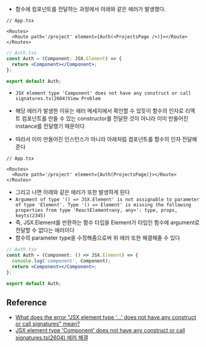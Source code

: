 - 함수에 컴포넌트를 전달하는 과정에서 아래와 같은 에러가 발생했다.

```tsx
// App.tsx

<Routes>
  <Route path='/project' element={Auth(<ProjectsPage />)}></Route>
</Routes>
```

```jsx
// Auth.tsx
const Auth = (Component: JSX.Element) => {
  return <Component></Component>;
};

export default Auth;
```

- `JSX element type 'Component' does not have any construct or call signatures.ts(2604)View Problem`
- 해당 에러가 발생한 이유는 에러 메세지에서 확인할 수 있듯이 함수의 인자로 리액트 컴포넌트를 만들 수 있는 constructor를 전달한 것이 아니라 이미 만들어진 instance를 전달했기 때문이다

- 따라서 이미 만들어진 인스턴스가 아니라 아래처럼 컴포넌트를 함수의 인자 전달해준다

```tsx
// App.tsx

<Routes>
  <Route path='/project' element={Auth(ProjectsPage)}></Route>
</Routes>
```

- 그리고 나면 아래와 같은 에러가 또한 발생하게 된다
- `Argument of type '() => JSX.Element' is not assignable to parameter of type 'Element'. Type '() => Element' is missing the following properties from type 'ReactElement<any, any>': type, props, keyts(2345)`
- 즉, JSX.Element를 반환하는 함수 타입을 Element가 타입인 함수에 argument로 전달할 수 없다는 에러이다
- 함수의 parameter type을 수정해줌으로써 위 에러 또한 해결해줄 수 있다

```jsx
// Auth.tsx
const Auth = (Component: () => JSX.Element) => {
  console.log('component', Component);
  return <Component></Component>;
};

export default Auth;
```

## Reference

- [What does the error "JSX element type '...' does not have any construct or call signatures" mean?](https://stackoverflow.com/questions/31815633/what-does-the-error-jsx-element-type-does-not-have-any-construct-or-call)
- [JSX element type 'Component' does not have any construct or call signatures.ts(2604) 에러 해결](https://crong-dev.tistory.com/48)
